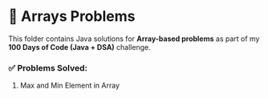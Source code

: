 # 📂 Arrays Problems  

This folder contains Java solutions for **Array-based problems** as part of my **100 Days of Code (Java + DSA)** challenge.  

### ✅ Problems Solved:
1. Max and Min Element in Array  
